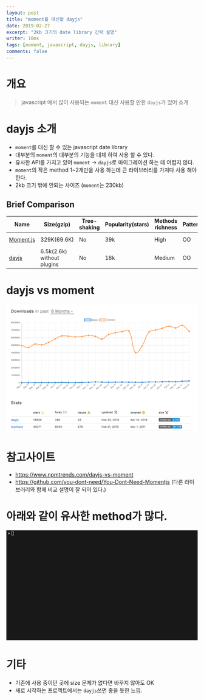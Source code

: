 ```yaml
---
layout: post
title: "moment를 대신할 dayjs"
date: 2019-02-27
excerpt: "2kb 크기의 date library 간략 설명"
writer: 10ms
tags: [moment, javascript, dayjs, library]
comments: false
---
```


# 개요

> javascript 에서 많이 사용되는 `moment` 대신 사용할 만한 `dayjs`가 있어 소개

# dayjs 소개

* `moment`를 대신 할 수 있는 javascript date library
* 대부분의 `moment`의 대부분의 기능을 대체 하여 사용 할 수 있다.
* 유사한 API를 가지고 있어 `moment` -> `dayjs`로 마이그레이션 하는 데 어렵지 않다.
* `moment`의 작은 method 1~2개만을 사용 하는데 큰 라이브러리를 가져다 사용 해야 한다.
*  2kb 크기 밖에 안되는 사이즈 (`moment`는 230kb)

## Brief Comparison

| Name                                     | Size(gzip)                 | Tree-shaking | Popularity(stars) | Methods richness | Pattern | Timezone Support      | Locale |
| ---------------------------------------- | -------------------------- | ------------ | ----------------- | ---------------- | ------- | --------------------- | ------ |
| [Moment.js](https://momentjs.com/)       | 329K(69.6K)                | No           | 39k               | High             | OO      | Good(moment-timezone) | 123    |
| [dayjs](https://github.com/iamkun/dayjs) | 6.5k(2.6k) without plugins | No           | 18k               | Medium           | OO      | Not yet               | 44     |

# dayjs vs moment

![](./images/dayjs-image1.png)

# 참고사이트
* https://www.npmtrends.com/dayjs-vs-moment
* https://github.com/you-dont-need/You-Dont-Need-Momentjs (다른 라이브러리와 함께 비교 설명이 잘 되어 있다.)

# 아래와 같이 유사한 method가 많다.

![](./images/dayjs-image2.gif)

# 기타

* 기존에 사용 중이던 곳에 size 문제가 없다면 바꾸지 않아도 OK
*  새로 시작하는 프로젝트에서는 `dayjs`쓰면 좋을 듯한 느낌.
